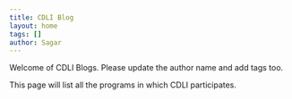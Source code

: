 ```yaml
---
title: CDLI Blog
layout: home
tags: []
author: Sagar
---
```


Welcome of CDLI Blogs.
Please update the author name and add tags too. 

This page will list all the programs in which CDLI participates.